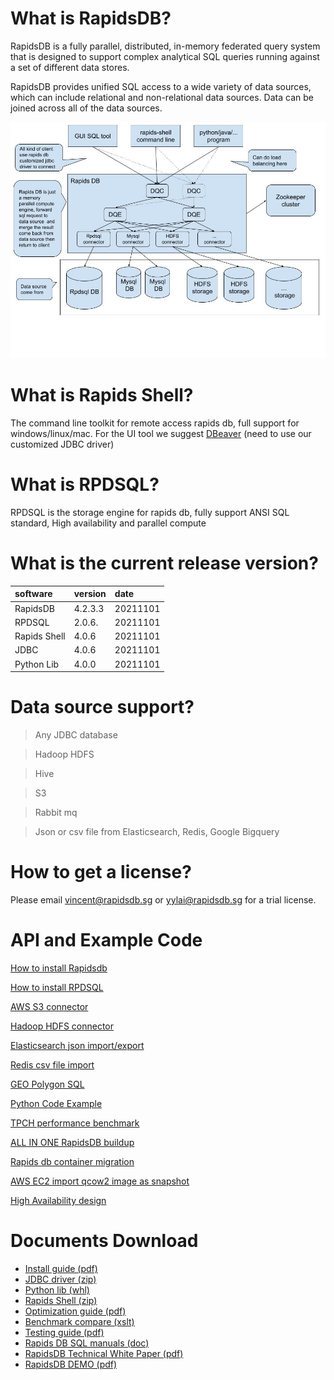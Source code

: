 # What is RapidsDB?

RapidsDB is a fully parallel, distributed, in-memory federated query system that is designed to support
complex analytical SQL queries running against a set of different data stores.

RapidsDB provides unified SQL access to a wide variety of data sources, which can include relational and
non-relational data sources. Data can be joined across all of the data sources. 

![Branching](/images/architecture.jpg)


# What is Rapids Shell?

The command line toolkit for remote access rapids db, full support for windows/linux/mac. 
For the UI tool we suggest [DBeaver](https://dbeaver.io) (need to use our customized JDBC driver)

# What is RPDSQL?

RPDSQL is the storage engine for rapids db, fully support ANSI SQL standard, High availability
and parallel compute 

# What is the current release version?

| software      | version    | date      |
|:--------------|:-----------|:----------|
| RapidsDB      | 4.2.3.3    | 20211101  |
| RPDSQL        | 2.0.6.     | 20211101  |
| Rapids Shell  | 4.0.6      | 20211101  |
| JDBC          | 4.0.6      | 20211101  |
| Python Lib    | 4.0.0      | 20211101  |


# Data source support?

> Any JDBC database

> Hadoop HDFS

> Hive

> S3

> Rabbit mq

> Json or csv file from Elasticsearch, Redis, Google Bigquery

# How to get a license?

Please email vincent@rapidsdb.sg or yylai@rapidsdb.sg for a trial license.

# API and Example Code

[How to install Rapidsdb](./rapidsdb_install.html)

[How to install RPDSQL](./rpdsql_install.html)

[AWS S3 connector](./s3_connector.html)

[Hadoop HDFS connector](./hdfs.html)

[Elasticsearch json import/export](./elasticsearch_json.html)

[Redis csv file import](./redis_csv.html)

[GEO Polygon SQL](./geo_sql.html)

[Python Code Example](./python_example.html)

[TPCH performance benchmark](./tpch.html)

[ALL IN ONE RapidsDB buildup](./all_in_one.html)

[Rapids db container migration](./container_migration.html)

[AWS EC2 import qcow2 image as snapshot](./snapshot.html)

[High Availability design](./ha.html)


# Documents Download

*   [Install guide (pdf)](/download/RapidsDB_Installation_and_Management_Guide_Release_v4.2.3.2%20(1).pdf)
*   [JDBC driver (zip)](/download/rapids-jdbc-4.0.6.jar.zip)
*   [Python lib (whl)](/download/pyRDP-4.0.0-py3-none-any.whl)
*   [Rapids Shell (zip)](https://drive.google.com/file/d/1HzmZSIP6C3dEW4EiFI1XQY1lwawiEzEM/view?usp=sharing)
*   [Optimization guide (pdf)](/download/数据库性能优化手册.pdf)
*   [Benchmark compare (xslt)](/download/TPCH结果对比%20(1).xlsx)
*   [Testing guide (pdf)](/download/testing-guide-EN.pdf)
*   [Rapids DB SQL manuals (doc)](/download/RapidsDB%20SQL%E8%AF%AD%E6%B3%95%E6%8C%87%E5%8D%97v2.0.doc)
*   [RapidsDB Technical White Paper (pdf)](/download/RapidsDB%20Technical%20White%20Paper.pdf)
*   [RapidsDB DEMO (pdf)](/download/RapidsDB%20DEMO%20V1.2.pdf)




